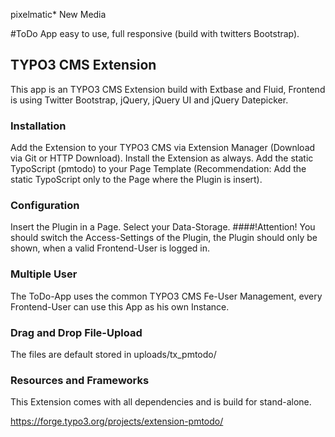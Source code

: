 pixelmatic* New Media


#ToDo App
easy to use, full responsive (build with twitters Bootstrap). 

## TYPO3 CMS Extension
This app is an TYPO3 CMS Extension build with Extbase and Fluid, Frontend is using Twitter Bootstrap, jQuery, jQuery UI and jQuery Datepicker.

### Installation
Add the Extension to your TYPO3 CMS via Extension Manager (Download via Git or HTTP Download). Install the Extension as always. Add the static TypoScript (pmtodo) to your Page Template (Recommendation: Add the static TypoScript only to the Page where the Plugin is insert).

### Configuration
Insert the Plugin in a Page. Select your Data-Storage. 
####!Attention!
You should switch the Access-Settings of the Plugin, the Plugin should only be shown, when a valid Frontend-User is logged in. 

### Multiple User
The ToDo-App uses the common TYPO3 CMS Fe-User Management, every Frontend-User can use this App as his own Instance.

### Drag and Drop File-Upload
The files are default stored in uploads/tx_pmtodo/

### Resources and Frameworks
This Extension comes with all dependencies and is build for stand-alone.


https://forge.typo3.org/projects/extension-pmtodo/

